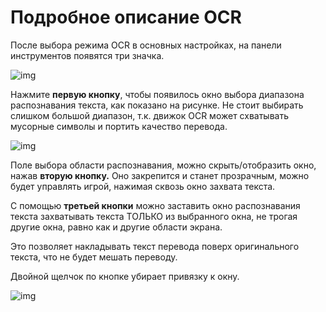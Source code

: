 # Подробное описание OCR

После выбора режима OCR в основных настройках, на панели инструментов появятся три значка.

![img](../images/ru/toolbar2_ru.png) 

Нажмите **первую кнопку**, чтобы появилось окно выбора диапазона распознавания текста, как показано на рисунке. Не стоит выбирать слишком большой диапазон, т.к. движок OCR может схватывать мусорные символы и портить качество перевода.

![img](../images/ru/12_ru.png)

Поле выбора области распознавания, можно скрыть/отобразить окно, нажав **вторую кнопку.** Оно закрепится и станет прозрачным, можно будет управлять игрой, нажимая сквозь окно захвата текста.

С помощью **третьей кнопки** можно заставить окно распознавания текста захватывать текста ТОЛЬКО из выбранного окна, не трогая другие окна, равно как и другие области экрана.

Это позволяет накладывать текст перевода поверх оригинального текста, что не будет мешать переводу.

Двойной щелчок по кнопке убирает привязку к окну.

![img](../images/ru/ocrbind_ru.png)